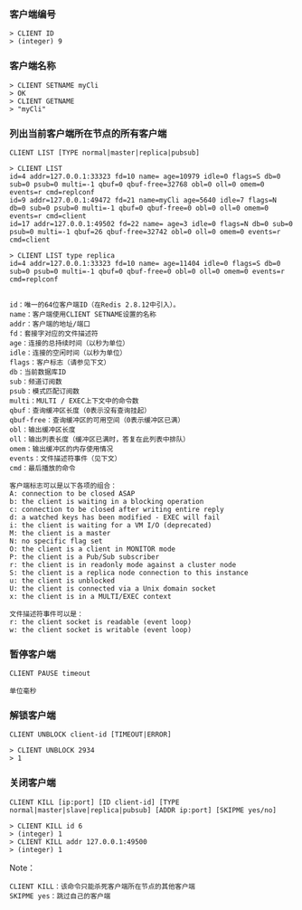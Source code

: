 

### 客户端编号

```
> CLIENT ID
> (integer) 9
```



### 客户端名称

```
> CLIENT SETNAME myCli
> OK
> CLIENT GETNAME
> "myCli"
```



### 列出当前客户端所在节点的所有客户端

[参数说明]: https://redis.io/commands/client-list	"CLIENT LIST"

```
CLIENT LIST [TYPE normal|master|replica|pubsub]

> CLIENT LIST
id=4 addr=127.0.0.1:33323 fd=10 name= age=10979 idle=0 flags=S db=0 sub=0 psub=0 multi=-1 qbuf=0 qbuf-free=32768 obl=0 oll=0 omem=0 events=r cmd=replconf
id=9 addr=127.0.0.1:49472 fd=21 name=myCli age=5640 idle=7 flags=N db=0 sub=0 psub=0 multi=-1 qbuf=0 qbuf-free=0 obl=0 oll=0 omem=0 events=r cmd=client
id=17 addr=127.0.0.1:49502 fd=22 name= age=3 idle=0 flags=N db=0 sub=0 psub=0 multi=-1 qbuf=26 qbuf-free=32742 obl=0 oll=0 omem=0 events=r cmd=client

> CLIENT LIST type replica
id=4 addr=127.0.0.1:33323 fd=10 name= age=11404 idle=0 flags=S db=0 sub=0 psub=0 multi=-1 qbuf=0 qbuf-free=0 obl=0 oll=0 omem=0 events=r cmd=replconf


id：唯一的64位客户端ID（在Redis 2.8.12中引入）。
name：客户端使用CLIENT SETNAME设置的名称
addr：客户端的地址/端口
fd：套接字对应的文件描述符
age：连接的总持续时间（以秒为单位）
idle：连接的空闲时间（以秒为单位）
flags：客户标志（请参见下文）
db：当前数据库ID
sub：频道订阅数
psub：模式匹配订阅数
multi：MULTI / EXEC上下文中的命令数
qbuf：查询缓冲区长度（0表示没有查询挂起）
qbuf-free：查询缓冲区的可用空间（0表示缓冲区已满）
obl：输出缓冲区长度
oll：输出列表长度（缓冲区已满时，答复在此列表中排队）
omem：输出缓冲区的内存使用情况
events：文件描述符事件（见下文）
cmd：最后播放的命令

客户端标志可以是以下各项的组合：
A: connection to be closed ASAP
b: the client is waiting in a blocking operation
c: connection to be closed after writing entire reply
d: a watched keys has been modified - EXEC will fail
i: the client is waiting for a VM I/O (deprecated)
M: the client is a master
N: no specific flag set
O: the client is a client in MONITOR mode
P: the client is a Pub/Sub subscriber
r: the client is in readonly mode against a cluster node
S: the client is a replica node connection to this instance
u: the client is unblocked
U: the client is connected via a Unix domain socket
x: the client is in a MULTI/EXEC context

文件描述符事件可以是：
r: the client socket is readable (event loop)
w: the client socket is writable (event loop)
```



### 暂停客户端

[参数说明]: https://redis.io/commands/client-pause	"CLIENT PAUSE"

```
CLIENT PAUSE timeout

单位毫秒
```



### 解锁客户端

[参数说明]: https://redis.io/commands/client-unblock	"CLIENT UNBLOCK"

```
CLIENT UNBLOCK client-id [TIMEOUT|ERROR]

> CLIENT UNBLOCK 2934
> 1
```



### 关闭客户端

[参数说明]: https://redis.io/commands/client-kill	"KILL CLIENT"

```
CLIENT KILL [ip:port] [ID client-id] [TYPE normal|master|slave|replica|pubsub] [ADDR ip:port] [SKIPME yes/no]

> CLIENT KILL id 6
> (integer) 1
> CLIENT KILL addr 127.0.0.1:49500
> (integer) 1

```

Note：

```
CLIENT KILL：该命令只能杀死客户端所在节点的其他客户端
SKIPME yes：跳过自己的客户端
```

